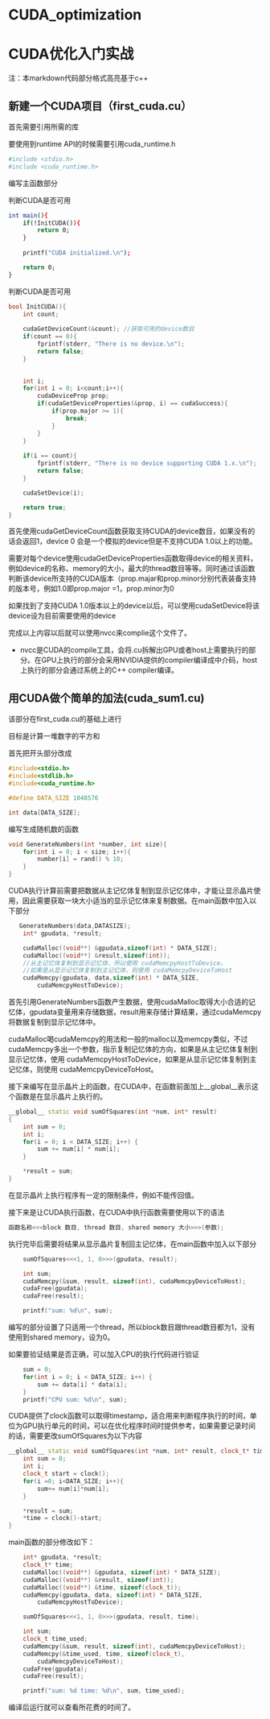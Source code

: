 # CUDA_optimization
# CUDA优化入门实战

注：本markdown代码部分格式高亮基于c++

## 新建一个CUDA项目（first_cuda.cu）

首先需要引用所需的库

要使用到runtime API的时候需要引用cuda_runtime.h

```cmake
#include <stdio.h>
#include <cuda_runtime.h>
```

编写主函数部分

判断CUDA是否可用

```cmake
int main(){
    if(!InitCUDA()){
        return 0;
    }
    
    printf("CUDA initialized.\n");

    return 0;
}
```

判断CUDA是否可用

```c++
bool InitCUDA(){
    int count;
    
    cudaGetDeviceCount(&count); //获取可用的device数目
    if(count == 0){
        fprintf(stderr, "There is no device.\n");
        return false;
    }

    
    int i;	
    for(int i = 0; i<count;i++){
        cudaDeviceProp prop;
        if(cudaGetDeviceProperties(&prop, i) == cudaSuccess){
            if(prop.major >= 1){
                break;
            }
        }
    }
    
    if(i == count){
        fprintf(stderr, "There is no device supporting CUDA 1.x.\n");
        return false;
    }

    cudaSetDevice(i);

    return true;
}
```

首先使用cudaGetDeviceCount函数获取支持CUDA的device数目，如果没有的话会返回1，device 0 会是一个模拟的device但是不支持CUDA 1.0以上的功能。

需要对每个device使用cudaGetDeviceProperties函数取得device的相关资料，例如device的名称、memory的大小，最大的thread数目等等。同时通过该函数判断该device所支持的CUDA版本（prop.majar和prop.minor分别代表装备支持的版本号，例如1.0即prop.major =1，prop.minor为0

如果找到了支持CUDA 1.0版本以上的device以后，可以使用cudaSetDevice将该device设为目前需要使用的device



完成以上内容以后就可以使用nvcc来complie这个文件了。

- nvcc是CUDA的compile工具，会将.cu拆解出GPU或者host上需要执行的部分。在GPU上执行的部分会采用NVIDIA提供的compiler编译成中介码，host上执行的部分会通过系统上的C++ compiler编译。

## 用CUDA做个简单的加法(cuda_sum1.cu)

该部分在first_cuda.cu的基础上进行

目标是计算一堆数字的平方和

首先把开头部分改成

```c++
#include<stdio.h>
#include<stdlib.h>
#include<cuda_runtime.h>

#define DATA_SIZE 1048576

int data[DATA_SIZE];
```

编写生成随机数的函数

```c++
void GenerateNumbers(int *number, int size){
    for(int i = 0; i < size; i++){
        number[i] = rand() % 10;
    }
}
```

CUDA执行计算前需要把数据从主记忆体复制到显示记忆体中，才能让显示晶片使用，因此需要获取一块大小适当的显示记忆体来复制数据。在main函数中加入以下部分

```c++
   GenerateNumbers(data,DATASIZE);
    int* gpudata, *result;

    cudaMalloc((void**) &gpudata,sizeof(int) * DATA_SIZE);
    cudaMalloc((void**) &result,sizeof(int));
    //从主记忆体复制到显示记忆体，所以使用 cudaMemcpyHostToDevice。
    //如果是从显示记忆体复制到主记忆体，则使用 cudaMemcpyDeviceToHost
    cudaMemcpy(gpudata, data,sizeof(int) * DATA_SIZE,
        cudaMemcpyHostToDevice);
```

首先引用GenerateNumbers函数产生数据，使用cudaMalloc取得大小合适的记忆体，gpudata变量用来存储数据，result用来存储计算结果，通过cudaMemcpy将数据复制到显示记忆体中。

cudaMalloc喝cudaMemcpy的用法和一般的malloc以及memcpy类似，不过cudaMemcpy多出一个参数，指示复制记忆体的方向，如果是从主记忆体复制到显示记忆体，使用 cudaMemcpyHostToDevice，如果是从显示记忆体复制到主记忆体，则使用 cudaMemcpyDeviceToHost。

接下来编写在显示晶片上的函数，在CUDA中，在函数前面加上\__global__表示这个函数是在显示晶片上执行的。

```c++
__global__ static void sumOfSquares(int *num, int* result)
{
    int sum = 0;
    int i;
    for(i = 0; i < DATA_SIZE; i++) {
        sum += num[i] * num[i];
    }

    *result = sum;
}
```

在显示晶片上执行程序有一定的限制条件，例如不能传回值。

接下来是让CUDA执行函数，在CUDA中执行函数需要使用以下的语法

```c++
函数名称<<<block 数目, thread 数目, shared memory 大小>>>(参数);
```

执行完毕后需要将结果从显示晶片复制回主记忆体，在main函数中加入以下部分

```c++
    sumOfSquares<<<1, 1, 0>>>(gpudata, result);

    int sum;
    cudaMemcpy(&sum, result, sizeof(int), cudaMemcpyDeviceToHost);
    cudaFree(gpudata);
    cudaFree(result);

    printf("sum: %d\n", sum);
```

编写的部分设置了只适用一个thread，所以block数目跟thread数目都为1，没有使用到shared memory，设为0。

如果要验证结果是否正确，可以加入CPU的执行代码进行验证

```c++
    sum = 0;
    for(int i = 0; i < DATA_SIZE; i++) {
        sum += data[i] * data[i];
    }
    printf("CPU sum: %d\n", sum);
```

CUDA提供了clock函数可以取得timestamp，适合用来判断程序执行的时间，单位为GPU执行单元的时间，可以在优化程序时间时提供参考，如果需要记录时间的话，需要更改sumOfSquares为以下内容

```c++
__global__ static void sumOfSquares(int *num, int* result, clock_t* time){
    int sum = 0;
    int i;
    clock_t start = clock();
    for(i =0; i<DATA_SIZE; i++){
        sum+= num[i]*num[i];
    }

    *result = sum;
    *time = clock()-start;
}
```

main函数的部分修改如下：

```c++
    int* gpudata, *result;
    clock_t* time;
    cudaMalloc((void**) &gpudata, sizeof(int) * DATA_SIZE);
    cudaMalloc((void**) &result, sizeof(int));
    cudaMalloc((void**) &time, sizeof(clock_t));
    cudaMemcpy(gpudata, data, sizeof(int) * DATA_SIZE,
        cudaMemcpyHostToDevice);

    sumOfSquares<<<1, 1, 0>>>(gpudata, result, time);

    int sum;
    clock_t time_used;
    cudaMemcpy(&sum, result, sizeof(int), cudaMemcpyDeviceToHost);
    cudaMemcpy(&time_used, time, sizeof(clock_t),
        cudaMemcpyDeviceToHost);
    cudaFree(gpudata);
    cudaFree(result);

    printf("sum: %d time: %d\n", sum, time_used);

```

编译后运行就可以查看所花费的时间了。

